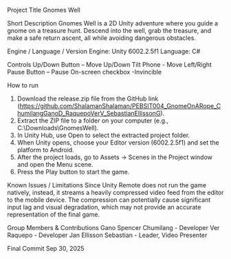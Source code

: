 Project Title
Gnomes Well

Short Description
Gnomes Well is a 2D Unity adventure where you guide a gnome on a treasure hunt. Descend into the well, grab the treasure, and make a safe return ascent, all while avoiding dangerous obstacles.

Engine / Language / Version
Engine: Unity 6002.2.5f1
Language: C#

Controls
Up/Down Button – Move Up/Down
Tilt Phone - Move Left/Right
Pause Button – Pause
On-screen checkbox -Invincible

How to run
1. Download the release.zip file from the GitHub link (https://github.com/ShalamanShalaman/PEBSIT004_GnomeOnARope_ChumilangGanoD_RaquepoVerV_SebastianEllissonG).
2. Extract the ZIP file to a folder on your computer (e.g., C:\Downloads\GnomesWell).
3. In Unity Hub, use Open to select the extracted project folder.
4. When Unity opens, choose your Editor version (6002.2.5f1) and set the platform to Android.
5. After the project loads, go to Assets → Scenes in the Project window and open the Menu scene.
6. Press the Play button to start the game.

Known Issues / Limitations
Since Unity Remote does not run the game natively, instead, it streams a heavily compressed video feed from the editor to the mobile device. The compression can potentially cause significant input lag and visual degradation, which may not provide an accurate representation of the final game.

Group Members & Contributions
Gano Spencer Chumilang - Developer
Ver Raquepo - Developer
Jan Ellisson Sebastian - Leader, Video Presenter

Final Commit
Sep 30, 2025
